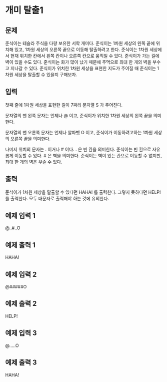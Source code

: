 # 개미 탈출1 
## 문제 
준식이는 테슬라 주식을 다량 보유한 서학 개미다. 준식이는 1차원 세상의 왼쪽 끝에 위치해 있고, 1차원 세상의 오른쪽 끝으로 이동해 탈출하려고 한다. 준식이는 1차원 세상에서 현재 위치한 칸에서 왼쪽 칸이나 오른쪽 칸으로 움직일 수 있다. 준식이가 가는 길에 벽이 있을 수도 있다. 준식이는 화가 많이 났기 때문에 주먹으로 최대 한 개의 벽을 부수고 지나갈 수 있다.
준식이가 위치한 1차원 세상을 표현한 지도가 주어질 때 준식이는 1차원 세상을 탈출할 수 있을지 구해보자.

## 입력
첫째 줄에 1차원 세상을 표현한 길이 7짜리 문자열 S 가 주어진다.

문자열의 맨 왼쪽 문자는 언제나 @ 이고, 준식이가 위치한 1차원 세상의 왼쪽 끝을 의미한다.

문자열의 맨 오른쪽 문자는 언제나 알파벳 O 이고, 준식이가 이동하려고하는 1차원 세상의 오른쪽 끝을 의미한다.

나머지 위치의 문자는 . 이거나 # 이다. . 은 빈 칸을 의미한다. 준식이는 빈 칸으로 자유롭게 이동할 수 있다. # 은 벽을 의미한다. 준식이는 벽이 있는 칸으로 이동할 수 없지만, 최대 한 개의 벽은 부술 수 있다.
    
## 출력 
준식이가 1차원 세상을 탈출할 수 있다면 HAHA! 를 출력한다. 그렇지 못하다면 HELP! 를 출력한다. 모두 대문자로 출력해야 하는 것에 유의한다.
   
## 예제 입력 1
@..#..O   

## 예제 출력 1
HAHA!   

## 예제 입력 2
@#####O    

## 예제 출력 2
HELP!   

## 예제 입력 3
@.....O   

## 예제 출력 3
HAHA!    
